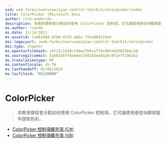 ```yaml
---
uid: web-forms/overview/ajax-control-toolkit/colorpicker/index
title: ColorPicker |Microsoft Docs
author: rick-anderson
description: 本教學課程會示範如何使用 ColorPicker 控制項，它可讓使用者從快顯視窗中選取色彩。
ms.author: riande
ms.date: 11/14/2011
ms.assetid: 7a46340d-d7b0-427d-abbc-7fee884219ed
msc.legacyurl: /web-forms/overview/ajax-control-toolkit/colorpicker
msc.type: chapter
ms.openlocfilehash: c8721c1594cf40ed766caffdc9024d438256ec20
ms.sourcegitcommit: 51b01b6ff8edde57d8243e4da28c9f1e7f1962b2
ms.translationtype: MT
ms.contentlocale: zh-TW
ms.lasthandoff: 05/06/2019
ms.locfileid: "65126090"
---
```

# <a name="colorpicker"></a>ColorPicker

> 本教學課程會示範如何使用 ColorPicker 控制項，它可讓使用者從快顯視窗中選取色彩。

- [ColorPicker 控制項擴充項 (C#)](using-the-colorpicker-control-extender-cs.md)
- [ColorPicker 控制項擴充項 (VB)](using-the-colorpicker-control-extender-vb.md)
